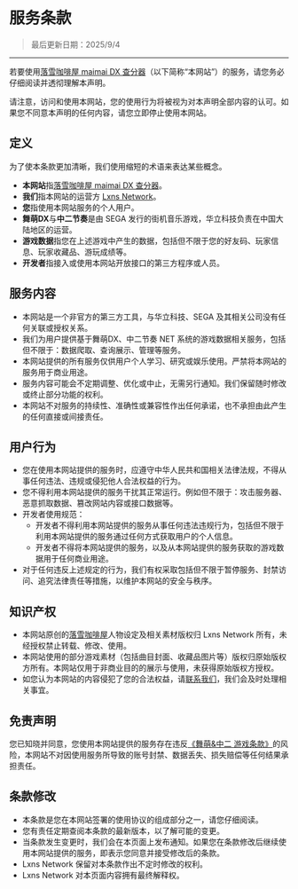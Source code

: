 # 服务条款

> 最后更新日期：2025/9/4

---

若要使用[落雪咖啡屋 maimai DX 查分器](/)（以下简称“本网站”）的服务，请您务必仔细阅读并透彻理解本声明。

请注意，访问和使用本网站，您的使用行为将被视为对本声明全部内容的认可。如果您不同意本声明的任何内容，请您立即停止使用本网站。

## 定义

为了使本条款更加清晰，我们使用缩短的术语来表达某些概念。

- **本网站**指[落雪咖啡屋 maimai DX 查分器](/)。
- **我们**指本网站的运营方 [Lxns Network](https://lxns.net)。
- **您**指使用本网站服务的个人用户。
- **舞萌DX**与**中二节奏**是由 SEGA 发行的街机音乐游戏，华立科技负责在中国大陆地区的运营。
- **游戏数据**指您在上述游戏中产生的数据，包括但不限于您的好友码、玩家信息、玩家收藏品、游玩成绩等。
- **开发者**指接入或使用本网站开放接口的第三方程序或人员。

## 服务内容

- 本网站是一个非官方的第三方工具，与华立科技、SEGA 及其相关公司没有任何关联或授权关系。
- 我们为用户提供基于舞萌DX、中二节奏 NET 系统的游戏数据相关服务，包括但不限于：数据爬取、查询展示、管理等服务。
- 本网站提供的所有服务仅供用户个人学习、研究或娱乐使用。严禁将本网站的服务用于商业用途。
- 服务内容可能会不定期调整、优化或中止，无需另行通知。我们保留随时修改或终止部分功能的权利。
- 本网站不对服务的持续性、准确性或兼容性作出任何承诺，也不承担由此产生的任何直接或间接责任。

## 用户行为

- 您在使用本网站提供的服务时，应遵守中华人民共和国相关法律法规，不得从事任何违法、违规或侵犯他人合法权益的行为。
- 您不得利用本网站提供的服务干扰其正常运行。例如但不限于：攻击服务器、恶意抓取数据、篡改网站内容或接口数据等。
- 开发者使用规范：
  - 开发者不得利用本网站提供的服务从事任何违法违规行为，包括但不限于利用本网站提供的服务通过任何方式获取用户的个人信息。
  - 开发者不得将本网站提供的服务，以及从本网站提供的服务获取的游戏数据用于任何商业用途。
- 对于任何违反上述规定的行为，我们有权采取包括但不限于暂停服务、封禁访问、追究法律责任等措施，以维护本网站的安全与秩序。

## 知识产权

- 本网站原创的[落雪咖啡屋](https://lxns.net)人物设定及相关素材版权归 Lxns Network 所有，未经授权禁止转载、修改、使用。
- 本网站使用的部分游戏素材（包括曲目封面、收藏品图片等）版权归原始版权方所有。本网站仅用于非商业目的的展示与使用，未获得原始版权方授权。
- 如您认为本网站的内容侵犯了您的合法权益，请[联系我们](/docs/about#联系我们)，我们会及时处理相关事宜。

## 免责声明

您已知晓并同意，您使用本网站提供的服务存在违反[《舞萌&中二 游戏条款》](http://wc.wahlap.net/sega/music/terms/index.html)的风险，本网站不对因使用服务所导致的账号封禁、数据丢失、损失赔偿等任何结果承担责任。

## 条款修改

- 本条款是您在本网站签署的使用协议的组成部分之一，请您仔细阅读。
- 您有责任定期查阅本条款的最新版本，以了解可能的变更。
- 当条款发生变更时，我们会在本页面上发布通知。如果您在条款修改后继续使用本网站提供的服务，即表示您同意并接受修改后的条款。
- Lxns Network 保留对本条款作出不定时修改的权利。
- Lxns Network 对本页面内容拥有最终解释权。

